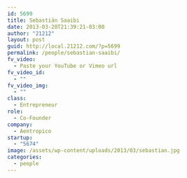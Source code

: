 ```yaml
---
id: 5699
title: Sebastián Saaibi
date: 2013-03-20T21:39:21-03:00
author: "21212"
layout: post
guid: http://local.21212.com/?p=5699
permalink: /people/sebastian-saaibi/
fv_video:
  - Paste your YouTube or Vimeo url
fv_video_id:
  - ""
fv_video_img:
  - ""
class:
  - Entrepreneur
role:
  - Co-Founder
company:
  - Aentropico
startup:
  - "5674"
image: /assets/wp-content/uploads/2013/03/sebastian.jpg
categories:
  - people
---
```

